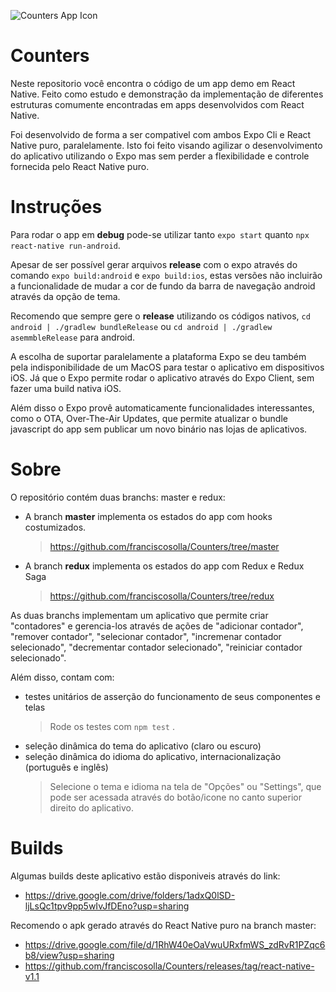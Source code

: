 ![Counters App Icon](https://drive.google.com/uc?export=view&id=18loPwcAHDr_6mRNr1ai49KZRpaPVjJmp )
#  Counters 

Neste repositorio você encontra o código de um app demo em React Native. Feito como estudo e demonstração da implementação de diferentes estruturas comumente encontradas em apps desenvolvidos com React Native.

Foi desenvolvido de forma a ser compativel com ambos Expo Cli e React Native puro, paralelamente. Isto foi feito visando agilizar o desenvolvimento do aplicativo utilizando o Expo mas sem perder a flexibilidade e controle fornecida pelo React Native puro.

# Instruções

Para rodar o app em **debug** pode-se utilizar tanto `expo start` quanto `npx react-native run-android`.

Apesar de ser possível gerar arquivos **release** com o expo através do comando `expo build:android` e `expo build:ios`, estas versões não incluirão a funcionalidade de mudar a cor de fundo da barra de navegação android através da opção de tema.

Recomendo que sempre gere o **release** utilizando os códigos nativos, `cd android | ./gradlew bundleRelease` ou `cd android | ./gradlew asemmbleRelease` para android.

A escolha de suportar paralelamente a plataforma Expo se deu também pela indisponibilidade de um MacOS para testar o aplicativo em dispositivos iOS. Já que o Expo permite rodar o aplicativo através do Expo Client, sem fazer uma build nativa iOS.

Além disso o Expo provê automaticamente funcionalidades interessantes, como o OTA, Over-The-Air Updates, que permite atualizar o bundle javascript do app sem publicar um novo binário nas lojas de aplicativos.

# Sobre

O repositório contém duas branchs: master e redux:

- A branch **master** implementa os estados do app com hooks costumizados.
    > https://github.com/franciscosolla/Counters/tree/master
- A branch **redux** implementa os estados do app com Redux e Redux Saga
    > https://github.com/franciscosolla/Counters/tree/redux

As duas branchs implementam um aplicativo que permite criar "contadores" e gerencia-los através de ações de "adicionar contador", "remover contador", "selecionar contador", "incremenar contador selecionado", "decrementar contador selecionado", "reiniciar contador selecionado".

Além disso, contam com:
- testes unitários de asserção do funcionamento de seus componentes e telas
	>  Rode os testes com `npm test` .
- seleção dinâmica do tema do aplicativo (claro ou escuro)
- seleção dinâmica do idioma do aplicativo, internacionalização (português e inglês)
	> Selecione o tema e idioma na tela de "Opções" ou "Settings", que pode ser acessada através do botão/icone no canto superior direito do aplicativo.

# Builds

Algumas builds deste aplicativo estão disponiveis através do link:
- https://drive.google.com/drive/folders/1adxQ0lSD-ljLsQc1tpv9pp5wIvJfDEno?usp=sharing

Recomendo o apk gerado através do React Native puro na branch master:
- https://drive.google.com/file/d/1RhW40eOaVwuURxfmWS_zdRvR1PZqc6b8/view?usp=sharing
- https://github.com/franciscosolla/Counters/releases/tag/react-native-v1.1
